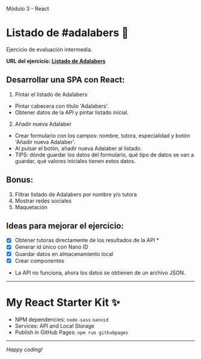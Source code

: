 Módulo 3 - React

# Listado de #adalabers 💜

Ejercicio de evaluación intermedia.

**URL del ejercicio: [Listado de Adalabers](https://mararochafernandez.github.io/modulo-3-evaluacion-intermedia/)**

## Desarrollar una SPA con React:

1. Pintar el listado de Adalabers

- Pintar cabecera con título 'Adalabers'.
- Obtener datos de la API y pintar listado inicial.

2. Añadir nueva Adalaber

- Crear formulario con los campos: nombre, tutora, especialidad y botón 'Añadir nueva Adalaber'.
- Al pulsar el botón, añadir nueva Adalaber al listado.
- TIPS: dónde guardar los datos del formulario, qué tipo de datos se van a guardar, qué valores iniciales tienen estos datos.

## Bonus:

3. Filtrar listado de Adalabers por nombre y/o tutora
4. Mostrar redes sociales
5. Maquetación

## Ideas para mejorar el ejercicio:

- [x] Obtener tutoras directamente de los resultados de la API \*
- [x] Generar id único con Nano ID
- [x] Guardar datos en almacenamiento local
- [x] Crear componentes

* La API no funciona, ahora los datos se obtienen de un archivo JSON.

---

# My React Starter Kit ✨

- NPM dependencies: `node-sass` `nanoid`
- Services: API and Local Storage
- Publish in GitHub Pages: `npm run githubpages`

---

_Happy coding!_
